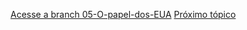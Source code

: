 [Acesse a branch 05-O-papel-dos-EUA](https://github.com/CAIOVPFAST/Gerencia-de-configura-o/tree/05-O-papel-dos-EUA)
[Próximo tópico](https://github.com/CAIOVPFAST/Gerencia-de-configura-o/tree/06-O-papel-da-URSS)
